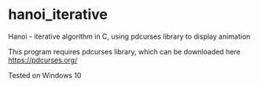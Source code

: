 # hanoi_iterative
Hanoi - iterative algorithm in C, using pdcurses library to display animation

This program requires pdcurses library, which can be downloaded here https://pdcurses.org/

Tested on Windows 10
